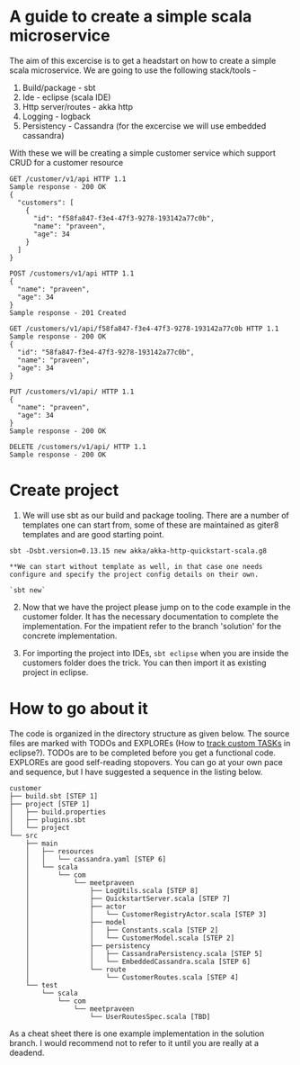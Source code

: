 # A guide to create a simple scala microservice
The aim of this excercise is to get a headstart on how to create a simple scala microservice. We are going to use the following stack/tools -

1. Build/package - sbt
2. Ide - eclipse (scala IDE)
3. Http server/routes - akka http
4. Logging - logback
5. Persistency - Cassandra (for the excercise we will use embedded cassandra)

With these we will be creating a simple customer service which support CRUD for a customer resource

```
GET /customer/v1/api HTTP 1.1 
Sample response - 200 OK 
{
  "customers": [
    {
      "id": "f58fa847-f3e4-47f3-9278-193142a77c0b",
      "name": "praveen",
      "age": 34
    }
  ]
}

POST /customers/v1/api HTTP 1.1 
{
  "name": "praveen",
  "age": 34
} 
Sample response - 201 Created

GET /customers/v1/api/f58fa847-f3e4-47f3-9278-193142a77c0b HTTP 1.1 
Sample response - 200 OK
{ 
  "id": "58fa847-f3e4-47f3-9278-193142a77c0b", 
  "name": "praveen", 
  "age": 34
}

PUT /customers/v1/api/ HTTP 1.1 
{
  "name": "praveen",
  "age": 34
} 
Sample response - 200 OK

DELETE /customers/v1/api/ HTTP 1.1 
Sample response - 200 OK
``` 

# Create project

1. We will use sbt as our build and package tooling. There are a number of templates one can start from, some of these are maintained as giter8 templates and are good starting point.

`sbt -Dsbt.version=0.13.15 new akka/akka-http-quickstart-scala.g8`

	**We can start without template as well, in that case one needs configure and specify the project config details on their own.

	`sbt new`
2. Now that we have the project please jump on to the code example in the customer folder. It has the necessary documentation to complete the implementation. For the impatient refer to the branch 'solution' for the concrete implementation.

3. For importing the project into IDEs, `sbt eclipse` when you are inside the customers folder does the trick. You can then import it as existing project in eclipse.

# How to go about it

The code is organized in the directory structure as given below. The source files are marked with TODOs and EXPLOREs (How to [track custom TASKs](https://stackoverflow.com/questions/9296338/how-to-get-custom-task-tags-to-work-in-eclipse) in eclipse?). TODOs are to be completed before you get a functional code. EXPLOREs are good self-reading stopovers. You can go at your own pace and sequence, but I have suggested a sequence in the listing below.
```
customer
├── build.sbt [STEP 1]
├── project [STEP 1]
│   ├── build.properties
│   ├── plugins.sbt
│   └── project
└── src
    ├── main
    │   ├── resources
    │   │   └── cassandra.yaml [STEP 6]
    │   └── scala
    │       └── com
    │           └── meetpraveen
    │               ├── LogUtils.scala [STEP 8]
    │               ├── QuickstartServer.scala [STEP 7]
    │               ├── actor
    │               │   └── CustomerRegistryActor.scala [STEP 3]
    │               ├── model
    │               │   ├── Constants.scala [STEP 2]
    │               │   └── CustomerModel.scala [STEP 2]
    │               ├── persistency
    │               │   ├── CassandraPersistency.scala [STEP 5]
    │               │   └── EmbeddedCassandra.scala [STEP 6] 
    │               └── route
    │                   └── CustomerRoutes.scala [STEP 4]
    └── test
        └── scala
            └── com
                └── meetpraveen
                    └── UserRoutesSpec.scala [TBD]
```
As a cheat sheet there is one example implementation in the solution branch. I would recommend not to refer to it until you are really at a deadend.


